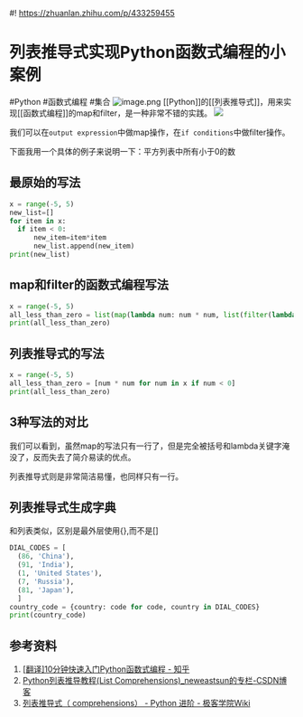 #! https://zhuanlan.zhihu.com/p/433259455
# 列表推导式实现Python函数式编程的小案例
#Python #函数式编程 #集合
![image.png](image_1638972482889_0.png)
[[Python]]的[[列表推导式]]，用来实现[[函数式编程]]的map和filter，是一种非常不错的实践。
![](https://yupic.oss-cn-shanghai.aliyuncs.com/202111142229325.png)

我们可以在`output expression`中做map操作，在`if conditions`中做filter操作。

下面我用一个具体的例子来说明一下：平方列表中所有小于0的数
## 最原始的写法

```python
x = range(-5, 5)
new_list=[]
for item in x:
  if item < 0:
      new_item=item*item
      new_list.append(new_item)
print(new_list)
```
## map和filter的函数式编程写法

```python
x = range(-5, 5)
all_less_than_zero = list(map(lambda num: num * num, list(filter(lambda num: num < 0, x))))
print(all_less_than_zero)
```
## 列表推导式的写法

```python
x = range(-5, 5)
all_less_than_zero = [num * num for num in x if num < 0]
print(all_less_than_zero)
```
## 3种写法的对比

我们可以看到，虽然map的写法只有一行了，但是完全被括号和lambda关键字淹没了，反而失去了简介易读的优点。

列表推导式则是非常简洁易懂，也同样只有一行。
## 列表推导式生成字典

和列表类似，区别是最外层使用{},而不是[]

```python
DIAL_CODES = [
  (86, 'China'),
  (91, 'India'),
  (1, 'United States'),
  (7, 'Russia'),
  (81, 'Japan'),
  ]
country_code = {country: code for code, country in DIAL_CODES}
print(country_code)
```
## 参考资料

1. [[翻译]10分钟快速入门Python函数式编程 - 知乎](https://zhuanlan.zhihu.com/p/42621241)
2. [Python列表推导教程(List Comprehensions)_neweastsun的专栏-CSDN博客](https://blog.csdn.net/neweastsun/article/details/98535850)
3. [列表推导式（ comprehensions） - Python 进阶 - 极客学院Wiki](https://wiki.jikexueyuan.com/project/interpy-zh/Comprehensions/list-comprehensions.html)